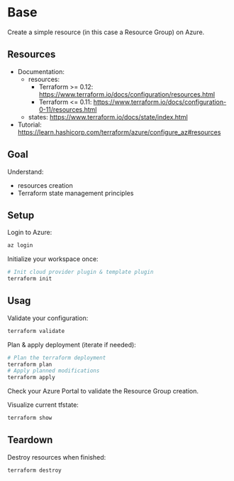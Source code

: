 # Base
Create a simple resource (in this case a Resource Group) on Azure.

## Resources
- Documentation:
  - resources:
    - Terraform >= 0.12: https://www.terraform.io/docs/configuration/resources.html
    - Terraform <= 0.11: https://www.terraform.io/docs/configuration-0-11/resources.html
  - states: https://www.terraform.io/docs/state/index.html
- Tutorial: https://learn.hashicorp.com/terraform/azure/configure_az#resources

## Goal
Understand:
- resources creation
- Terraform state management principles

## Setup
Login to Azure:
```bash
az login
```

Initialize your workspace once:
```bash
# Init cloud provider plugin & template plugin
terraform init
```

## Usag
Validate your configuration:
```bash
terraform validate
```

Plan & apply deployment (iterate if needed):
```bash
# Plan the terraform deployment
terraform plan
# Apply planned modifications
terraform apply
```

Check your Azure Portal to validate the Resource Group creation.

Visualize current tfstate:
```bash
terraform show
```

## Teardown
Destroy resources when finished:
```bash
terraform destroy
```
